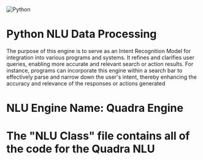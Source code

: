 ![Python](https://img.shields.io/badge/python-3670A0?style=for-the-badge&logo=python&logoColor=ffdd54)

# Python NLU Data Processing

The purpose of this engine is to serve as an Intent Recognition Model for integration into various programs and systems. It refines and clarifies user queries, enabling more accurate and relevant search or action results. For instance, programs can incorporate this engine within a search bar to effectively parse and narrow down the user's intent, thereby enhancing the accuracy and relevance of the responses or actions generated

# NLU Engine Name: Quadra Engine

# The "NLU Class" file contains all of the code for the Quadra NLU
